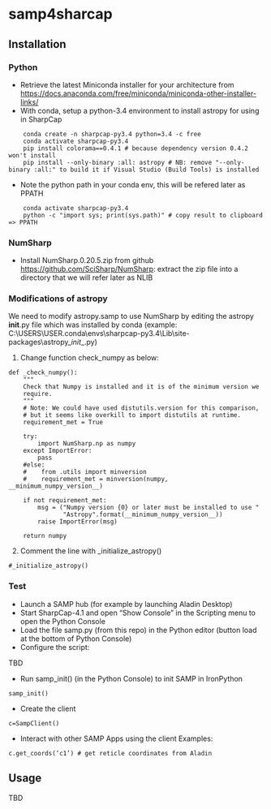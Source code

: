 # samp4sharcap

## Installation

### Python

- Retrieve the latest Miniconda installer for your architecture from https://docs.anaconda.com/free/miniconda/miniconda-other-installer-links/
- With conda, setup a python-3.4 environment to install astropy for using in SharpCap

```
    conda create -n sharpcap-py3.4 python=3.4 -c free
    conda activate sharpcap-py3.4
    pip install colorama==0.4.1 # because dependency version 0.4.2 won't install
    pip install --only-binary :all: astropy # NB: remove "--only-binary :all:" to build it if Visual Studio (Build Tools) is installed
```

- Note the python path in your conda env, this will be refered later as PPATH

```
    conda activate sharpcap-py3.4
    python -c "import sys; print(sys.path)" # copy result to clipboard => PPATH  
```

### NumSharp

- Install NumSharp.0.20.5.zip from github https://github.com/SciSharp/NumSharp: extract the zip file into a directory that we will refer later as NLIB

### Modifications of astropy

We need to modify astropy.samp to use NumSharp by editing the astropy __init__.py file which was installed by conda (example: C:\USERS\USER\.conda\envs\sharpcap-py3.4\Lib\site-packages\astropy\__init__.py)

1. Change function check_numpy as below:
             
```     
def _check_numpy():
    """
    Check that Numpy is installed and it is of the minimum version we
    require.
    """
    # Note: We could have used distutils.version for this comparison,
    # but it seems like overkill to import distutils at runtime.
    requirement_met = True

    try:
        import NumSharp.np as numpy
    except ImportError:
        pass
    #else:
    #    from .utils import minversion
    #    requirement_met = minversion(numpy, __minimum_numpy_version__)

    if not requirement_met:
        msg = ("Numpy version {0} or later must be installed to use "
               "Astropy".format(__minimum_numpy_version__))
        raise ImportError(msg)

    return numpy
```


2. Comment the line with _initialize_astropy()


```
#_initialize_astropy()  
```


### Test

- Launch a SAMP hub (for example by launching Aladin Desktop)
- Start SharpCap-4.1 and open “Show Console” in the Scripting menu to open the Python Console
- Load the file samp.py (from this repo) in the Python editor (button load at the bottom of Python Console)
- Configure the script:

TBD

- Run samp_init() (in the Python Console) to init SAMP in IronPython

```
samp_init()
```

- Create the client 

```
c=SampClient()
```

- Interact with other SAMP Apps using the client Examples:

```
c.get_coords(‘c1’) # get reticle coordinates from Aladin
```

## Usage

TBD


